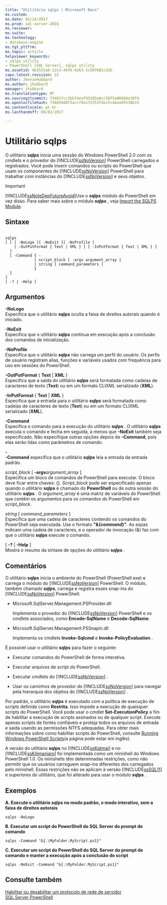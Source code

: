 ```yaml
---
title: "Utilitário sqlps | Microsoft Docs"
ms.custom: 
ms.date: 03/14/2017
ms.prod: sql-server-2016
ms.reviewer: 
ms.suite: 
ms.technology:
- database-engine
ms.tgt_pltfrm: 
ms.topic: article
helpviewer_keywords:
- sqlps utility
- PowerShell [SQL Server], sqlps utility
ms.assetid: 4b2515a6-12c3-44fb-b263-1c567681cd2b
caps.latest.revision: 22
author: JennieHubbard
ms.author: jhubbard
manager: jhubbard
ms.translationtype: MT
ms.sourcegitcommit: f3481fcc2bb74eaf93182e6cc58f5a06666e10f4
ms.openlocfilehash: 730d20d8f3accf9a172553fdec5c46aa95530b15
ms.contentlocale: pt-br
ms.lasthandoff: 08/02/2017

---
```

# <a name="sqlps-utility"></a>Utilitário sqlps
  O utilitário **sqlps** inicia uma sessão do Windows PowerShell 2.0 com os cmdlets e o provedor do [!INCLUDE[ssNoVersion](../includes/ssnoversion-md.md)] PowerShell carregados e registrados. Você pode inserir comandos ou scripts do PowerShell que usam os componentes do [!INCLUDE[ssNoVersion](../includes/ssnoversion-md.md)] PowerShell para trabalhar com instâncias do [!INCLUDE[ssNoVersion](../includes/ssnoversion-md.md)] e seus objetos.  
  
> [!IMPORTANT]  
>  [!INCLUDE[ssNoteDepFutureAvoid](../includes/ssnotedepfutureavoid-md.md)]Use o **sqlps** módulo do PowerShell em vez disso. Para saber mais sobre o módulo **sqlps** , veja [Import the SQLPS Module](../relational-databases/scripting/import-the-sqlps-module.md).  
  
## <a name="syntax"></a>Sintaxe  
  
```  
  
sqlps   
[ [ [ -NoLogo ][ -NoExit ][ -NoProfile ]  
    [ -OutPutFormat { Text | XML } ] [ -InPutFormat { Text | XML } ]  
  ]  
  [ -Command { -  
             | script_block [ -args argument_array ]  
             | string [ command_parameters ]  
             }  
  ]  
]  
[ -? | -Help ]  
```  
  
## <a name="arguments"></a>Argumentos  
 **-NoLogo**  
 Especifica que o utilitário **sqlps** oculta a faixa de direitos autorais quando é iniciado.  
  
 **-NoExit**  
 Especifica que o utilitário **sqlps** continua em execução após a conclusão dos comandos de inicialização.  
  
 **-NoProfile**  
 Especifica que o utilitário **sqlps** não carrega um perfil do usuário. Os perfis de usuário registram alias, funções e variáveis usados com frequência para uso em sessões do PowerShell.  
  
 **-OutPutFormat** { **Text** | **XML** }  
 Especifica que a saída do utilitário **sqlps** será formatada como cadeias de caracteres de texto (**Text**) ou em um formato CLIXML serializado (**XML**).  
  
 **-InPutFormat** { **Text** | **XML** }  
 Especifica que a entrada para o utilitário **sqlps** será formatada como cadeias de caracteres de texto (**Text**) ou em um formato CLIXML serializado (**XML**).  
  
 **-Command**  
 Especifica o comando para a execução do utilitário **sqlps** . O utilitário **sqlps** executa o comando e fecha em seguida, a menos que **-NoExit** também seja especificado. Não especifique outras opções depois de **-Command**, pois elas serão lidas como parâmetros de comando.  
  
 **-**  
 **-Command** especifica que o utilitário **sqlps** leia a entrada da entrada padrão.  
  
 *script_block* [ **-args***argument_array* ]  
 Especifica um bloco de comandos de PowerShell para executar. O bloco deve ficar entre chaves: {}. *Script_block* pode ser especificado apenas quando o utilitário **sqlps** é chamado do **PowerShell** ou de outra sessão do utilitário **sqlps** . O *argument_array* é uma matriz de variáveis do PowerShell que contêm os argumentos para os comandos do PowerShell em *script_block*.  
  
 *string* [ *command_parameters* ]  
 Especifica que uma cadeia de caracteres contendo os comandos do PowerShell seja executada. Use o formato **"&{***command***}"**. As aspas indicam uma cadeia de caracteres, e o operador de invocação (&) faz com que o utilitário **sqlps** execute o comando.  
  
 [ **-?** | **-Help** ]  
 Mostra o resumo da sintaxe de opções do utilitário **sqlps** .  
  
## <a name="remarks"></a>Comentários  
 O utilitário **sqlps** inicia o ambiente do PowerShell (PowerShell.exe) e carrega o módulo do [!INCLUDE[ssNoVersion](../includes/ssnoversion-md.md)] PowerShell. O módulo, também chamado **sqlps**, carrega e registra esses snap-ins do [!INCLUDE[ssNoVersion](../includes/ssnoversion-md.md)] PowerShell:  
  
-   Microsoft.SqlServer.Management.PSProvider.dll  
  
     Implementa o provedor do [!INCLUDE[ssNoVersion](../includes/ssnoversion-md.md)] PowerShell e os cmdlets associados, como **Encode-SqlName** e **Decode-SqlName**.  
  
-   Microsoft.SqlServer.Management.PSSnapin.dll  
  
     Implementa os cmdlets **Invoke-Sqlcmd** e **Invoke-PolicyEvaluation** .  
  
 É possível usar o utilitário **sqlps** para fazer o seguinte:  
  
-   Executar comandos do PowerShell de forma interativa.  
  
-   Executar arquivos de script do PowerShell.  
  
-   Executar cmdlets do [!INCLUDE[ssNoVersion](../includes/ssnoversion-md.md)] .  
  
-   Usar os caminhos de provedor do [!INCLUDE[ssNoVersion](../includes/ssnoversion-md.md)] para navegar pela hierarquia dos objetos do [!INCLUDE[ssNoVersion](../includes/ssnoversion-md.md)] .  
  
 Por padrão, o utilitário **sqlps** é executado com a política de execução de scripts definida como **Restrita**. Isso impede a execução de quaisquer scripts do PowerShell. Você pode usar o cmdlet **Set-ExecutionPolicy** a fim de habilitar a execução de scripts assinados ou de qualquer script. Execute apenas scripts de fontes confiáveis e proteja todos os arquivos de entrada e saída usando as permissões NTFS adequadas. Para obter mais informações sobre como habilitar scripts do PowerShell, consulte [Running Windows PowerShell Scripts](http://go.microsoft.com/fwlink/?LinkId=103166)(a página pode estar em inglês).  
  
 A versão do utilitário **sqlps** no [!INCLUDE[ssKatmai](../includes/sskatmai-md.md)] e no [!INCLUDE[ssKilimanjaro](../includes/sskilimanjaro-md.md)] foi implementada como um minishell do Windows PowerShell 1.0. Os minishells têm determinadas restrições, como não permitir que os usuários carreguem snap-ins diferentes dos carregados pelo minishell. Essas restrições não se aplicam à versão [!INCLUDE[ssSQL11](../includes/sssql11-md.md)] e superiores do utilitário, que foi alterado para usar o módulo **sqlps** .  
  
## <a name="examples"></a>Exemplos  
 **A. Execute o utilitário sqlps no modo padrão, o modo interativo, sem a faixa de direitos autorais**  
  
```  
sqlps -NoLogo  
```  
  
 **B. Executar um script do PowerShell do SQL Server do prompt de comando**  
  
```  
sqlps -Command "&{.\MyFolder.MyScript.ps1}"  
```  
  
 **C. Executar um script do PowerShell do SQL Server do prompt de comando e manter a execução após a conclusão do script**  
  
```  
sqlps -NoExit -Command "&{.\MyFolder.MyScript.ps1}"  
```  
  
## <a name="see-also"></a>Consulte também  
 [Habilitar ou desabilitar um protocolo de rede de servidor](../database-engine/configure-windows/enable-or-disable-a-server-network-protocol.md)   
 [SQL Server PowerShell](../relational-databases/scripting/sql-server-powershell.md)  
  
  
